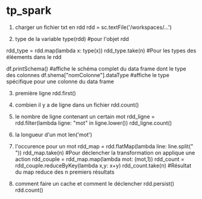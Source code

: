 # tp_spark

1. charger un fichier txt en rdd
rdd = sc.textFile('/workspaces/...')

2. type de la variable
type(rdd) #pour l'objet rdd

rdd_type = rdd.map(lambda x: type(x))
rdd_type.take(n) #Pour les types des éléements dans le rdd

df.printSchema() #affiche le schéma complet du data frame dont le type des colonnes
df.shema["nomColonne"].dataType #affiche le type spécifique pour une colonne du data frame

3. première ligne 
rdd.first()

4. combien il y a de ligne dans un fichier
rdd.count()

5. le nombre de ligne contenant un certain mot
rdd_ligne = rdd.filter(lambda ligne: "mot" in ligne.lower())
rdd_ligne.count()

7. la longueur d'un mot
len('mot')

8. l'occurence pour un mot
rdd_map = rdd.flatMap(lambda line: line.split(" "))
rdd_map.take(n)  #Pour déclencher la transformation on applique une action
rdd_couple = rdd_map.map(lambda mot: (mot,1))
rdd_count = rdd_couple.reduceByKey(lambda x,y: x+y)
rdd_count.take(n) #Résultat du map reduce des n premiers résultats

9. comment faire un cache et comment le déclencher
rdd.persist()
rdd.count()
